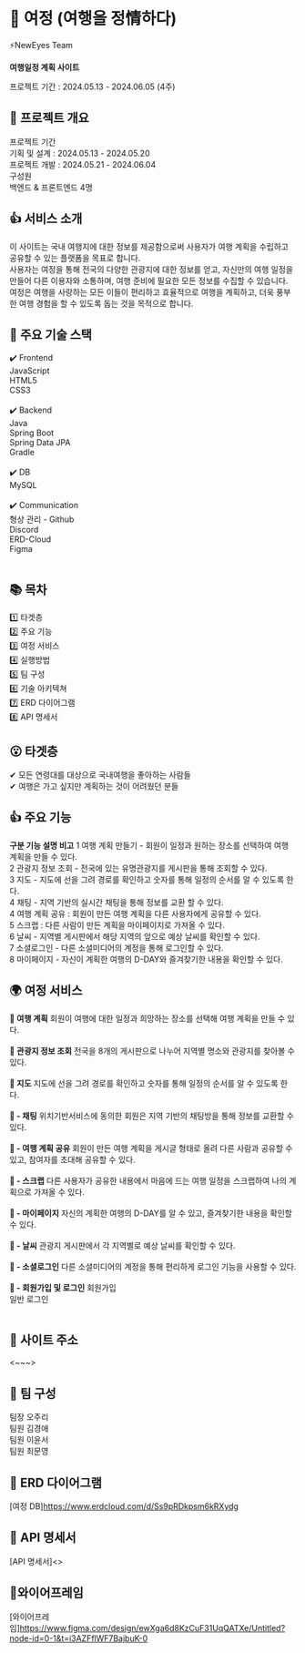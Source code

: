 
# 🚗 여정 (여행을 정情하다)
⚡NewEyes Team

**여행일정 계획 사이트**

프로젝트 기간 : 2024.05.13 - 2024.06.05 (4주)
<br>

## 🌳 프로젝트 개요
프로젝트 기간<br>
기획 및 설계 : 2024.05.13 - 2024.05.20<br>
프로젝트 개발 : 2024.05.21 - 2024.06.04<br>
구성원<br>
백엔드 & 프론트엔드 4명
<br>
## 👍 서비스 소개 <br>
이 사이트는 국내 여행지에 대한 정보를 제공함으로써 사용자가 여행 계획을 수립하고 공유할 수 있는 플랫폼을 목표로 합니다. <br>
사용자는 여정을 통해 전국의 다양한 관광지에 대한 정보를 얻고, 자신만의 여행 일정을 만들어 다른 이용자와 소통하며, 여행 준비에 필요한 모든 정보를 수집할 수 있습니다. <br>
여정은 여행을 사랑하는 모든 이들이 편리하고 효율적으로 여행을 계획하고, 더욱 풍부한 여행 경험을 할 수 있도록 돕는 것을 목적으로 합니다.
<br>

## 🔨 주요 기술 스택
✔️ Frontend<br>
JavaScript<br>
HTML5<br>
CSS3
<br>
<br>
✔️ Backend<br>
Java<br>
Spring Boot<br>
Spring Data JPA<br>
Gradle
<br>
<br>
✔️ DB<br>
MySQL
<br>
<br>
✔️ Communication<br>
형상 관리 - Github<br>
Discord<br>
ERD-Cloud<br>
Figma
<br>
<br>

## 📚 목차
1️⃣ 타겟층<br>
2️⃣ 주요 기능<br>
3️⃣ 여정 서비스<br>
4️⃣ 실행방법<br>
5️⃣ 팀 구성<br>
6️⃣ 기술 아키텍쳐<br>
7️⃣ ERD 다이어그램<br>
8️⃣ API 명세서
<br>

## 😮 타겟층
✔ 모든 연령대를 대상으로 국내여행을 좋아하는 사람들<br>
✔ 여행은 가고 싶지만 계획하는 것이 어려웠던 분들
<br>

## 👍 주요 기능
**구분	기능	설명	비고**
1	여행 계획 만들기	- 회원이 일정과 원하는 장소를 선택하여 여행 계획을 만들 수 있다.<br>
2	관광지 정보 조회	- 전국에 있는 유명관광지를 게시판을 통해 조회할 수 있다.<br>
3	지도	- 지도에 선을 그려 경로를 확인하고 숫자를 통해 일정의 순서를 알 수 있도록 한다.<br>
4 채팅	- 지역 기반의 실시간 채팅을 통해 정보를 교환 할 수 있다.<br>
4	여행 계획 공유 : 회원이 만든 여행 계획을 다른 사용자에게 공유할 수 있다.<br>
5	스크랩 : 다른 사람이 만든 계획을 마이페이지로 가져올 수 있다.<br>
6	날씨	- 지역별 게시판에서 해당 지역의 앞으로 예상 날씨를 확인할 수 있다.<br>
7	소셜로그인	- 다른 소셜미디어의 계정을 통해 로그인할 수 있다.<br>
8	마이페이지	- 자신이 계획한 여행의 D-DAY와 즐겨찾기한 내용을 확인할 수 있다.
<br>

## 🌍 여정 서비스
**📌 여행 계획**
회원이 여행에 대한 일정과 희망하는 장소를 선택해 여행 계획을 만들 수 있다.<br>
<br>
**📌 관광지 정보 조회**
전국을 8개의 게시판으로 나누어 지역별 명소와 관광지를 찾아볼 수 있다.<br>
<br>
**📌 지도**
지도에 선을 그려 경로를 확인하고 숫자를 통해 일정의 순서를 알 수 있도록 한다.<br>
<br>
**📌 - 채팅**
위치기반서비스에 동의한 회원은 지역 기반의 채팅방을 통해 정보를 교환할 수 있다.<br>
<br>
**📌 - 여행 계획 공유**
회원이 만든 여행 계획을 게시글 형태로 올려 다른 사람과 공유할 수 있고, 참여자를 초대해 공유할 수 있다.<br>
<br>
**📌 - 스크랩**
다른 사용자가 공유한 내용에서 마음에 드는 여행 일정을 스크랩하여 나의 계획으로 가져올 수 있다.<br>
<br>
**📌 - 마이페이지**
자신의 계획한 여행의 D-DAY를 알 수 있고, 즐겨찾기한 내용을 확인할 수 있다.<br>
<br>
**📌 - 날씨**
관광지 게시판에서 각 지역별로 예상 날씨를 확인할 수 있다.<br>
<br>
**📌 - 소셜로그인**
다른 소셜미디어의 계정을 통해 편리하게 로그인 기능을 사용할 수 있다.<br>
<br>
**📌 - 회원가입 및 로그인**
회원가입<br>
일반 로그인 <br>
<br>

## 💾 사이트 주소
<~~~><br>

## 👬 팀 구성


팀장 오주리<br>
팀원 김경애<br>
팀원 이윤서<br>
팀원 최문영
<br>


## 💎 ERD 다이어그램
[여정 DB]<https://www.erdcloud.com/d/Ss9pRDkpsm6kRXydg>
<br>

## 📘 API 명세서
[API 명세서]<>
<br>

## 🍏와이어프레임
[와이어프레임]<https://www.figma.com/design/ewXga6d8KzCuF31UqQATXe/Untitled?node-id=0-1&t=i3AZFflWF7BajbuK-0>
